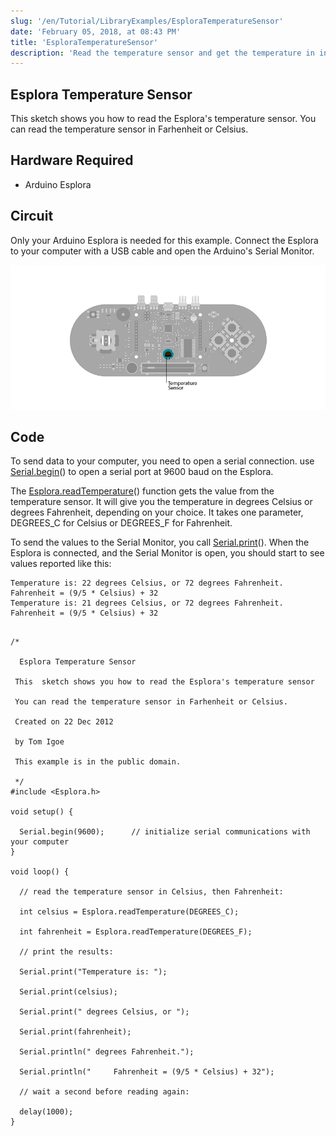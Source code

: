 ```yaml
---
slug: '/en/Tutorial/LibraryExamples/EsploraTemperatureSensor'
date: 'February 05, 2018, at 08:43 PM'
title: 'EsploraTemperatureSensor'
description: 'Read the temperature sensor and get the temperature in in Farhenheit or Celsius.'
---
```




## Esplora Temperature Sensor

This  sketch shows you how to read  the Esplora's temperature sensor. You can read the temperature sensor in Farhenheit or Celsius.

## Hardware Required

- Arduino Esplora

## Circuit

Only your Arduino Esplora is needed for this example. Connect the Esplora to your computer with a USB cable and open the Arduino's Serial Monitor.

![Temperature to send data to your computer from the Esplora](./assets/Esplora_TemperatureSensor.png)

 

## Code

To send data to your computer, you need to open a serial connection. use [Serial.begin](/en/Serial/Begin)() to open a serial port at 9600 baud on the Esplora.

The [Esplora.readTemperature](https://www.arduino.cc/en/Reference/EsploraReadTemperature)() function gets the value from the temperature sensor. It will give you the temperature in degrees Celsius or degrees Fahrenheit, depending on your choice. It takes one parameter, DEGREES_C for Celsius or DEGREES_F for Fahrenheit.

To send the values to the Serial Monitor, you call [Serial.print](/en/Serial/Print)(). When the Esplora is connected, and the Serial Monitor is open, you should start to see values reported like this:

```arduino
Temperature is: 22 degrees Celsius, or 72 degrees Fahrenheit.
Fahrenheit = (9/5 * Celsius) + 32
Temperature is: 21 degrees Celsius, or 72 degrees Fahrenheit.
Fahrenheit = (9/5 * Celsius) + 32
```

```arduino

/*

  Esplora Temperature Sensor

 This  sketch shows you how to read the Esplora's temperature sensor

 You can read the temperature sensor in Farhenheit or Celsius.

 Created on 22 Dec 2012

 by Tom Igoe

 This example is in the public domain.

 */
#include <Esplora.h>

void setup() {

  Serial.begin(9600);      // initialize serial communications with your computer
}

void loop() {

  // read the temperature sensor in Celsius, then Fahrenheit:

  int celsius = Esplora.readTemperature(DEGREES_C);

  int fahrenheit = Esplora.readTemperature(DEGREES_F);

  // print the results:

  Serial.print("Temperature is: ");

  Serial.print(celsius);

  Serial.print(" degrees Celsius, or ");

  Serial.print(fahrenheit);

  Serial.println(" degrees Fahrenheit.");

  Serial.println("     Fahrenheit = (9/5 * Celsius) + 32");

  // wait a second before reading again:

  delay(1000);
}
```
